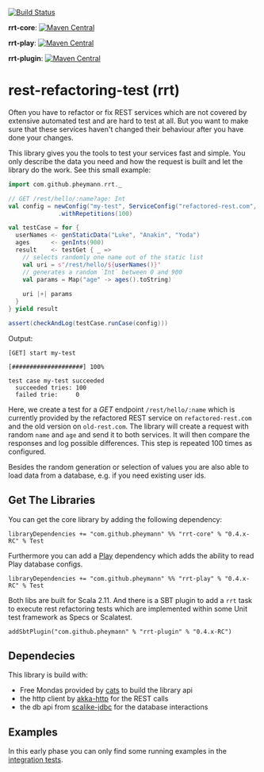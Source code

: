 [![Build Status](https://travis-ci.org/pheymann/rest-refactoring-test.svg?branch=develop)](https://travis-ci.org/pheymann/rest-refactoring-test)

**rrt-core**:
[![Maven Central](https://maven-badges.herokuapp.com/maven-central/com.github.pheymann/rrt-core_2.11/badge.svg)](https://maven-badges.herokuapp.com/maven-central/com.github.pheymann/rrt-core_2.11)

**rrt-play**:
[![Maven Central](https://maven-badges.herokuapp.com/maven-central/com.github.pheymann/rrt-play_2.11/badge.svg)](https://maven-badges.herokuapp.com/maven-central/com.github.pheymann/rrt-play_2.11)

**rrt-plugin**:
[![Maven Central](https://maven-badges.herokuapp.com/maven-central/com.github.pheymann/rrt-plugin_2.10/badge.svg)](https://maven-badges.herokuapp.com/maven-central/com.github.pheymann/rrt-plugin_2.10)

# rest-refactoring-test (rrt)
Often you have to refactor or fix REST services which are not covered by extensive automated test and are hard
to test at all. But you want to make sure that these services haven't changed their behaviour after 
you have done your changes. 

This library gives you the tools to test your services fast and simple. You only describe the data you need
and how the request is built and let the library do the work. See this small example:

```Scala
import com.github.pheymann.rrt._

// GET /rest/hello/:name?age: Int
val config = newConfig("my-test", ServiceConfig("refactored-rest.com", 8080), ServiceConfig("old-rest.com", 8081))
              .withRepetitions(100)

val testCase = for {
  userNames <- genStaticData("Luke", "Anakin", "Yoda")
  ages      <- genInts(900)
  result    <- testGet { _ =>
    // selects randomly one name out of the static list
    val uri = s"/rest/hello/${userNames()}"
    // generates a random `Int` between 0 and 900
    val params = Map("age" -> ages().toString)
    
    uri |+| params
  }
} yield result

assert(checkAndLog(testCase.runCase(config)))
```

Output:

```
[GET] start my-test

[####################] 100%

test case my-test succeeded
  succeeded tries: 100
  failed trie:     0
```

Here, we create a test for a *GET* endpoint `/rest/hello/:name` which is currently provided by the 
refactored REST service on `refactored-rest.com` and the old version on `old-rest.com`. The library
will create a request with random `name` and `age` and send it to both services. It will
then compare the responses and log possible differences. This step is repeated 100 times as configured.

Besides the random generation or selection of values you are also able to load data from a database,
e.g. if you need existing user ids.

## Get The Libraries
You can get the core library by adding the following dependency:

```SBT
libraryDependencies += "com.github.pheymann" %% "rrt-core" % "0.4.x-RC" % Test
```

Furthermore you can add a [Play](https://www.playframework.com/) dependency which adds the ability to 
read Play database configs.

```SBT
libraryDependencies += "com.github.pheymann" %% "rrt-play" % "0.4.x-RC" % Test
```

Both libs are built for Scala 2.11. And there is a SBT plugin to add a `rrt` task to execute rest refactoring 
tests which are implemented within some Unit test framework as Specs or Scalatest.

```SBT
addSbtPlugin("com.github.pheymann" % "rrt-plugin" % "0.4.x-RC")
```

## Dependecies
This library is build with:
 - Free Mondas provided by [cats](https://github.com/typelevel/cats) to build the library api
 - the http client by [akka-http](http://doc.akka.io/docs/akka-http/current/scala.html) for the REST calls
 - the db api from [scalike-jdbc](http://scalikejdbc.org/) for the database interactions
 
## Examples
In this early phase you can only find some running examples in the [integration tests](https://github.com/pheymann/rest-refactoring-test/tree/develop/core/src/it/scala/com/github/pheymann/rrt).
